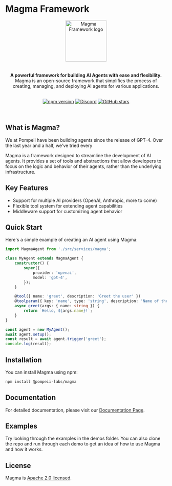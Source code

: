 # Magma Framework

<div align="center">
<img alt="Magma Framework logo" width="128" height="128" src="https://db.productdialog.com/storage/v1/object/public/images/magma-m.webp">
</div>

<br/>
<br/>

<div align="center"><strong>A powerful framework for building AI Agents with ease and flexibility.</strong><br> Magma is an open-source framework that simplifies the process of creating, managing, and deploying AI agents for various applications.
<br />
<br />

</div>

<div align="center">

[![npm version](https://img.shields.io/npm/v/@pompeii-labs/magma.svg)](https://www.npmjs.com/package/@pompeii-labs/magma)
[![Discord](https://img.shields.io/discord/1285279452661551145?color=7289da&label=Discord&logo=discord&logoColor=ffffff)](https://discord.gg/NShaQZmhpr)
[![GitHub stars](https://img.shields.io/github/stars/pompeii-labs/Magma?style=social)](https://github.com/pompeii-labs/Magma)

</div>

<br/>

## What is Magma?

We at Pompeii have been building agents since the release of GPT-4. Over the last year and a half, we've tried every 

Magma is a framework designed to streamline the development of AI agents. It provides a set of tools and abstractions that allow developers to focus on the logic and behavior of their agents, rather than the underlying infrastructure.

## Key Features

- Support for multiple AI providers (OpenAI, Anthropic, more to come)
- Flexible tool system for extending agent capabilities
- Middleware support for customizing agent behavior

## Quick Start

Here's a simple example of creating an AI agent using Magma:

```ts
import MagmaAgent from './src/services/magma';

class MyAgent extends MagmaAgent {
    constructor() {
        super({
            provider: 'openai',
            model: 'gpt-4',
        });
    }

    @tool({ name: 'greet', description: 'Greet the user' })
    @toolparam({ key: 'name', type: 'string', description: 'Name of the user' })
    async greet(args: { name: string }) {
        return `Hello, ${args.name}!`;
    }
}

const agent = new MyAgent();
await agent.setup();
const result = await agent.trigger('greet');
console.log(result);
```

## Installation

You can install Magma using npm:

```bash
npm install @pompeii-labs/magma
```

## Documentation

For detailed documentation, please visit our [Documentation Page](https://magma.pompeiilabs.com/).

## Examples

Try looking through the examples in the demos folder. You can also clone the repo and run through each demo to get an idea of how to use Magma and how it works.

## License

Magma is [Apache 2.0 licensed](LICENSE).
